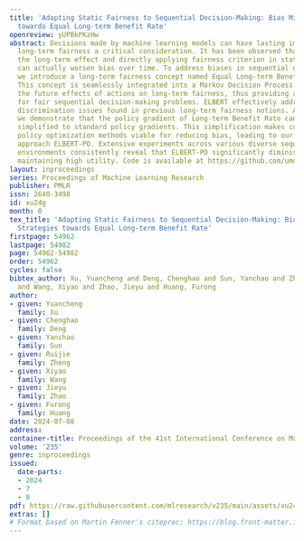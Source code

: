 ```yaml
---
title: 'Adapting Static Fairness to Sequential Decision-Making: Bias Mitigation Strategies
  towards Equal Long-term Benefit Rate'
openreview: yUPBkPKzHw
abstract: Decisions made by machine learning models can have lasting impacts, making
  long-term fairness a critical consideration. It has been observed that ignoring
  the long-term effect and directly applying fairness criterion in static settings
  can actually worsen bias over time. To address biases in sequential decision-making,
  we introduce a long-term fairness concept named Equal Long-term Benefit Rate (ELBERT).
  This concept is seamlessly integrated into a Markov Decision Process (MDP) to consider
  the future effects of actions on long-term fairness, thus providing a unified framework
  for fair sequential decision-making problems. ELBERT effectively addresses the temporal
  discrimination issues found in previous long-term fairness notions. Additionally,
  we demonstrate that the policy gradient of Long-term Benefit Rate can be analytically
  simplified to standard policy gradients. This simplification makes conventional
  policy optimization methods viable for reducing bias, leading to our bias mitigation
  approach ELBERT-PO. Extensive experiments across various diverse sequential decision-making
  environments consistently reveal that ELBERT-PO significantly diminishes bias while
  maintaining high utility. Code is available at https://github.com/umd-huang-lab/ELBERT.
layout: inproceedings
series: Proceedings of Machine Learning Research
publisher: PMLR
issn: 2640-3498
id: xu24g
month: 0
tex_title: 'Adapting Static Fairness to Sequential Decision-Making: Bias Mitigation
  Strategies towards Equal Long-term Benefit Rate'
firstpage: 54962
lastpage: 54982
page: 54962-54982
order: 54962
cycles: false
bibtex_author: Xu, Yuancheng and Deng, Chenghao and Sun, Yanchao and Zheng, Ruijie
  and Wang, Xiyao and Zhao, Jieyu and Huang, Furong
author:
- given: Yuancheng
  family: Xu
- given: Chenghao
  family: Deng
- given: Yanchao
  family: Sun
- given: Ruijie
  family: Zheng
- given: Xiyao
  family: Wang
- given: Jieyu
  family: Zhao
- given: Furong
  family: Huang
date: 2024-07-08
address:
container-title: Proceedings of the 41st International Conference on Machine Learning
volume: '235'
genre: inproceedings
issued:
  date-parts:
  - 2024
  - 7
  - 8
pdf: https://raw.githubusercontent.com/mlresearch/v235/main/assets/xu24g/xu24g.pdf
extras: []
# Format based on Martin Fenner's citeproc: https://blog.front-matter.io/posts/citeproc-yaml-for-bibliographies/
---
```

